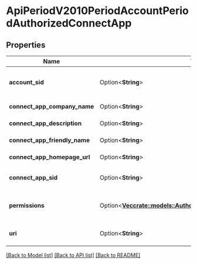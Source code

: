 # ApiPeriodV2010PeriodAccountPeriodAuthorizedConnectApp

## Properties

Name | Type | Description | Notes
------------ | ------------- | ------------- | -------------
**account_sid** | Option<**String**> | The SID of the [Account](https://www.twilio.com/docs/iam/api/account) that created the AuthorizedConnectApp resource. | [optional]
**connect_app_company_name** | Option<**String**> | The company name set for the Connect App. | [optional]
**connect_app_description** | Option<**String**> | A detailed description of the Connect App. | [optional]
**connect_app_friendly_name** | Option<**String**> | The name of the Connect App. | [optional]
**connect_app_homepage_url** | Option<**String**> | The public URL for the Connect App. | [optional]
**connect_app_sid** | Option<**String**> | The SID that we assigned to the Connect App. | [optional]
**permissions** | Option<[**Vec<crate::models::AuthorizedConnectAppEnumPermission>**](authorized_connect_app_enum_permission.md)> | The set of permissions that you authorized for the Connect App.  Can be: `get-all` or `post-all`. | [optional]
**uri** | Option<**String**> | The URI of the resource, relative to `https://api.twilio.com`. | [optional]

[[Back to Model list]](../README.md#documentation-for-models) [[Back to API list]](../README.md#documentation-for-api-endpoints) [[Back to README]](../README.md)


